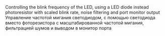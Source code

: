 Controlling the blink frequency of the LED, using a LED diode instead 
photoresistor with scaled blink rate, noise filtering and port monitor output
Управление частотой мигания светодиодом, с помощью светодиода вместо 
фоторезистора с масштабированной частотой мигания, фильтрацией шумов и 
выводом в монитор порта